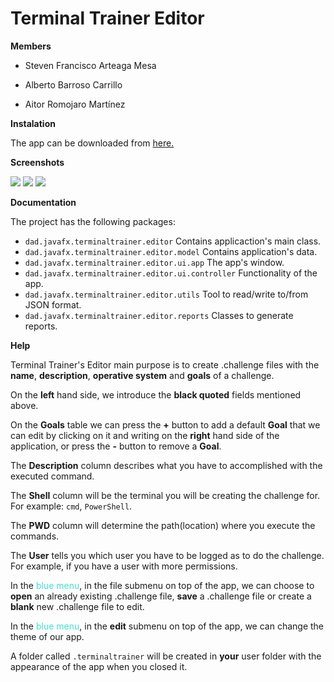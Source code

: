 # 					Terminal Trainer Editor

**Members**

* Steven Francisco Arteaga Mesa

* Alberto Barroso Carrillo

* Aitor Romojaro Martínez

**Instalation**

The app can be downloaded from  [here.][id]

[id]: https://github.com/dam-dad/TerminalTrainer/releases/tag/1.0

**Screenshots**

<img src="C:\Users\Aitor\eclipse-workspaceDAD\TerminalTrainer\Editor\src\main\resources\screenshots\editor-dark.PNG"/>

<img src="C:\Users\Aitor\eclipse-workspaceDAD\TerminalTrainer\Editor\src\main\resources\screenshots\editor-light.PNG"/>

<img src="C:\Users\Aitor\eclipse-workspaceDAD\TerminalTrainer\Editor\src\main\resources\screenshots\editor-ejemplo.PNG"/>



**Documentation**

The project has the following packages:

* `dad.javafx.terminaltrainer.editor` Contains applicaction's main class.
* `dad.javafx.terminaltrainer.editor.model` Contains application's data.
* `dad.javafx.terminaltrainer.editor.ui.app` The app's window.
* `dad.javafx.terminaltrainer.editor.ui.controller` Functionality of the app.
* `dad.javafx.terminaltrainer.editor.utils` Tool to read/write to/from JSON  format.
* `dad.javafx.terminaltrainer.editor.reports` Classes to generate reports.



**Help**

Terminal Trainer's Editor main purpose is to create .challenge files with the **name**, **description**, **operative system** and **goals** of a challenge.



On the **left** hand side, we introduce the **black quoted** fields mentioned above.

On the **Goals** table we can press the **+** button to add a default **Goal** that we can edit by clicking on it and writing on the **right** hand side of the application, or press the **-** button to remove a **Goal**.



The **Description** column describes what you have to accomplished with the executed command.

The **Shell** column will be the terminal you will be creating the challenge for. For example: `cmd`, `PowerShell`.

The **PWD** column will determine the path(location) where you execute the commands.

The **User** tells you which user you have to be logged as to do the challenge. For example, if you  have a user with more permissions.



In the <span style='color:turquoise'>blue menu</span>, in the file submenu on top of the app, we can choose to **open** an already existing .challenge file, **save** a .challenge file or create a **blank** new .challenge file to edit.

In the <span style='color:turquoise'>blue menu</span>, in the **edit** submenu on top of the app, we can change the theme of our app.



A folder called `.terminaltrainer` will be created in **your** user folder with the appearance of the app when you closed it.

